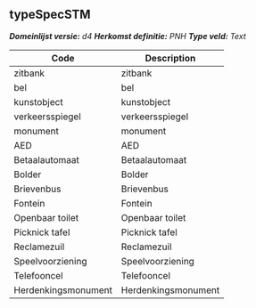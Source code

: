 ## typeSpecSTM

*__Domeinlijst versie:__ d4*
*__Herkomst definitie:__ PNH*
*__Type veld:__ Text*

|__Code__ |__Description__	|
|	---	|	---	|
| zitbank | zitbank |
| bel | bel |
| kunstobject | kunstobject |
| verkeersspiegel | verkeersspiegel |
| monument | monument |
| AED | AED |
| Betaalautomaat | Betaalautomaat |
| Bolder | Bolder |
| Brievenbus | Brievenbus |
| Fontein | Fontein |
| Openbaar toilet | Openbaar toilet |
| Picknick tafel | Picknick tafel |
| Reclamezuil | Reclamezuil |
| Speelvoorziening | Speelvoorziening |
| Telefooncel | Telefooncel |
| Herdenkingsmonument | Herdenkingsmonument |
